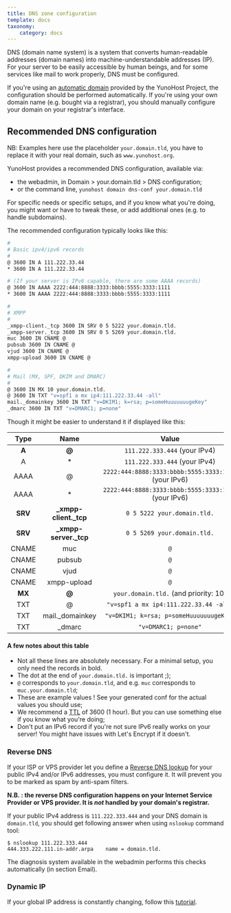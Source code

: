 ```yaml
---
title: DNS zone configuration
template: docs
taxonomy:
    category: docs
---
```


DNS (domain name system) is a system that converts human-readable addresses
(domain names) into machine-understandable addresses (IP). For your server to be
easily accessible by human beings, and for some services like mail to work
properly, DNS must be configured.

If you're using an [automatic domain](/dns_nohost_me) provided by the YunoHost Project, the configuration should be
performed automatically. If you're using your own domain name (e.g. bought via
a registrar), you should manually configure your domain on your registrar's
interface.

## Recommended DNS configuration

NB: Examples here use the placeholder `your.domain.tld`, you have to replace it with your real domain, such as `www.yunohost.org`.

YunoHost provides a recommended DNS configuration, available via:
- the webadmin, in Domain > your.domain.tld > DNS configuration;
- or the command line, `yunohost domain dns-conf your.domain.tld`

For specific needs or specific setups, and if you know what you're doing, you
might want or have to tweak these, or add additional ones (e.g. to handle
subdomains).

The recommended configuration typically looks like this:

```bash
#
# Basic ipv4/ipv6 records
#
@ 3600 IN A 111.222.33.44
* 3600 IN A 111.222.33.44

# (If your server is IPv6 capable, there are some AAAA records)
@ 3600 IN AAAA 2222:444:8888:3333:bbbb:5555:3333:1111
* 3600 IN AAAA 2222:444:8888:3333:bbbb:5555:3333:1111

#
# XMPP
#
_xmpp-client._tcp 3600 IN SRV 0 5 5222 your.domain.tld.
_xmpp-server._tcp 3600 IN SRV 0 5 5269 your.domain.tld.
muc 3600 IN CNAME @
pubsub 3600 IN CNAME @
vjud 3600 IN CNAME @
xmpp-upload 3600 IN CNAME @

#
# Mail (MX, SPF, DKIM and DMARC)
#
@ 3600 IN MX 10 your.domain.tld.
@ 3600 IN TXT "v=spf1 a mx ip4:111.222.33.44 -all"
mail._domainkey 3600 IN TXT "v=DKIM1; k=rsa; p=someHuuuuuuugeKey"
_dmarc 3600 IN TXT "v=DMARC1; p=none"
```

Though it might be easier to understand it if displayed like this:


| Type    | Name                   | Value                                                 |
| :-----: | :--------------------: | :--------------------------------------------------:  |
|  **A**  |   **@**                |  `111.222.333.444` (your IPv4)                        |
|    A    |   *                    |  `111.222.333.444` (your IPv4)                        |
|  AAAA   |   @                    |  `2222:444:8888:3333:bbbb:5555:3333:1111` (your IPv6) |
|  AAAA   |   *                    |  `2222:444:8888:3333:bbbb:5555:3333:1111` (your IPv6) |
| **SRV** | **_xmpp-client._tcp**  |  `0 5 5222 your.domain.tld.`                          |
| **SRV** | **_xmpp-server._tcp**  |  `0 5 5269 your.domain.tld.`                          |
|  CNAME  |   muc                  |  `@`                                                  |
|  CNAME  |   pubsub               |  `@`                                                  |
|  CNAME  |   vjud                 |  `@`                                                  |
|  CNAME  |   xmpp-upload          |  `@`                                                  |
| **MX**  | **@**                  |  `your.domain.tld.`     (and priority: 10)            |
|   TXT   |   @                    |  `"v=spf1 a mx ip4:111.222.33.44 -all"`               |
|   TXT   |  mail._domainkey       |  `"v=DKIM1; k=rsa; p=someHuuuuuuugeKey"`              |
|   TXT   |  _dmarc                |  `"v=DMARC1; p=none"`                                 |

#### A few notes about this table

- Not all these lines are absolutely necessary. For a minimal setup, you only need the records in bold.
- The dot at the end of `your.domain.tld.` is important ;);
- `@` corresponds to `your.domain.tld`, and e.g. `muc` corresponds to `muc.your.domain.tld`;
- These are example values ! See your generated conf for the actual values you should use;
- We recommend a [TTL](https://en.wikipedia.org/wiki/Time_to_live#DNS_records) of 3600 (1 hour). But you can use something else if you know what you're doing;
- Don't put an IPv6 record if you're not sure IPv6 really works on your server! You might have issues with Let's Encrypt if it doesn't.

### Reverse DNS

If your ISP or VPS provider let you define a [Reverse DNS
lookup](https://en.wikipedia.org/wiki/Reverse_DNS_lookup) for your public IPv4
and/or IPv6 addresses, you must configure it. It will prevent you to be marked as
spam by anti-spam filters.

**N.B. : the reverse DNS configuration happens on your Internet Service Provider or VPS provider. It is *not* handled by your domain's registrar.**

If your public IPv4 address is `111.222.333.444` and your DNS
domain is `domain.tld`, you should get following answer when using `nslookup`
command tool:

```shell
$ nslookup 111.222.333.444
444.333.222.111.in-addr.arpa    name = domain.tld.
```

The diagnosis system available in the webadmin performs this checks automatically (in section Email).

### Dynamic IP

If your global IP address is constantly changing, follow this [tutorial](/dns_dynamicip).
